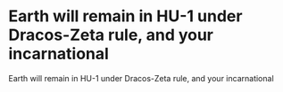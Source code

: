 # Earth will remain in HU-1 under Dracos-Zeta rule, and your incarnational

Earth will remain in HU-1 under Dracos-Zeta rule, and your incarnational